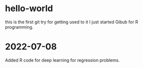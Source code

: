 # hello-world
this is the first git try for getting used to it
I just started Gibub for R programming.

# 2022-07-08
Added R code for deep learning for regression problems.
